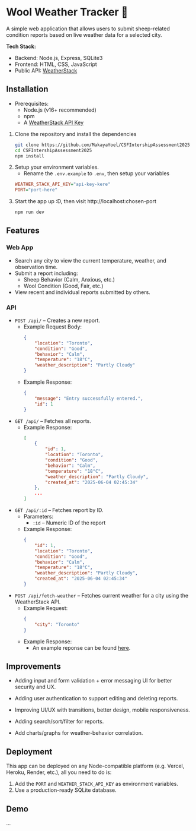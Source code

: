 # Wool Weather Tracker 🐑

A simple web application that allows users to submit sheep-related condition reports based on live weather data for a selected city.

**Tech Stack:**
- Backend: Node.js, Express, SQLite3
- Frontend: HTML, CSS, JavaScript
- Public API: [WeatherStack](https://weatherstack.com/)

## Installation
- Prerequisites:
    - Node.js (v16+ recommended)
    - npm
    - A [WeatherStack API Key](https://weatherstack.com/)

1. Clone the repository and install the dependencies
    ```bash
    git clone https://github.com/MakayaYoel/CSFIntershipAssessment2025
    cd CSFIntershipAssessment2025
    npm install
    ```
2. Setup your environment variables.
    - Rename the ``.env.example`` to ``.env``, then setup your variables
    ```ini
    WEATHER_STACK_API_KEY="api-key-kere"
    PORT="port-here"
    ```
3. Start the app up :D, then visit http://localhost:chosen-port
    ```bash
    npm run dev
    ```

## Features

### Web App
- Search any city to view the current temperature, weather, and observation time.
- Submit a report including:
    - Sheep Behavior (Calm, Anxious, etc.)
    - Wool Condition (Good, Fair, etc.)
- View recent and individual reports submitted by others.

### API
- ``POST /api/`` – Creates a new report.
    - Example Request Body:
        ```json
        {
            "location": "Toronto",
            "condition": "Good",
            "behavior": "Calm",
            "temperature": "18°C",
            "weather_description": "Partly Cloudy"
        }
        ```
    - Example Response:
        ```json
        { 
            "message": "Entry successfully entered.", 
            "id": 1
        }
        ```
- ``GET /api/`` – Fetches all reports.
    - Example Response:
        ```json
        [
            {
                "id": 1,
                "location": "Toronto",
                "condition": "Good",
                "behavior": "Calm",
                "temperature": "18°C",
                "weather_description": "Partly Cloudy",
                "created_at": "2025-06-04 02:45:34"
            },
            ...
        ]
        ```
- ``GET /api/:id`` – Fetches report by ID.
    - Parameters:
        - ``:id`` – Numeric ID of the report 
    - Example Response:
        ```json
        {
            "id": 1,
            "location": "Toronto",
            "condition": "Good",
            "behavior": "Calm",
            "temperature": "18°C",
            "weather_description": "Partly Cloudy",
            "created_at": "2025-06-04 02:45:34"
        }
        ```
- ``POST /api/fetch-weather`` – Fetches current weather for a city using the WeatherStack API.
    - Example Request:
        ```json
        {
            "city": "Toronto"
        }
        ```
    - Example Response:
        - An example reponse can be found [here](https://weatherstack.com/documentation#:~:text=JSONP%20Callbacks.-,Example%20API%20Response%3A,-The%20successful%20API). 

## Improvements
- Adding input and form validation + error messaging UI for better security and UX.

- Adding user authentication to support editing and deleting reports.

- Improving UI/UX with transitions, better design, mobile responsiveness.

- Adding search/sort/filter for reports.

- Add charts/graphs for weather-behavior correlation.

## Deployment

This app can be deployed on any Node-compatible platform (e.g. Vercel, Heroku, Render, etc.), all you need to do is:
1. Add the ``PORT`` and ``WEATHER_STACK_API_KEY`` as environment variables.
2. Use a production-ready SQLite database.

## Demo
...